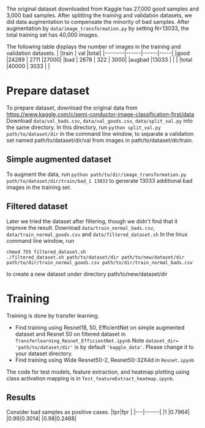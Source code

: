 
The original dataset downloaded from Kaggle has 27,000 good samples and 3,000 bad samples.
After splitting the training and validation datasets, we did data augmentation to compensate the minority of bad samples.
After augmentation by `data/image_transformation.py` by setting N=13033, the total training set has 40,000 images.

The following table displays the number of images in the training and validation datasets.
|        |train | val  |total|
|--------|------|------|-----|
|good    |24289 | 2711 |27000|
|bad     | 2678 |  322 | 3000|
|augbad  |13033 |      |     |
|total   |40000 | 3033 |     |

Prepare dataset
=======

To prepare dataset, download the original data from https://www.kaggle.com/c/semi-conductor-image-classification-first/data
Download `data/val_bads.csv`, `data/val_goods.csv`, `data/split_val.py`
into the same directory. In this directory, run
`python split_val.py path/to/dataset/dir`
in the command line window, to separate a validation set named path/to/dataset/dir/val from images in path/to/dataset/dir/train.

Simple augmented dataset
-------------
To augment the data, run
`python path/to/dir/image_transformation.py path/to/dataset/dir/train/bad_1 13033`
to generate 13033 additional bad images in the training set. 

Filtered dataset
-------------
Later we tried the dataset after filtering, though we didn't find that it improve the result.
Download `data/train_normal_bads.csv`, `data/train_normal_goods.csv` and `data/filtered_dataset.sh`
In the linux command line window, run
```
chmod 755 filtered_dataset.sh
./filtered_dataset.sh path/to/dataset/dir path/to/new/dataset/dir path/to/dir/train_normal_goods.csv path/to/dir/train_normal_bads.csv
```
to create a new dataset under directory path/to/new/dataset/dir


Training
========
Training is done by transfer learning. 
* Find training using Resnet18, 50, EfficientNet on simple augmented dataset and Resnet 50 on filtered dataset in `Transferlearning_Resnet_EfficientNet.ipynb`
Note `dataset_dir= 'path/to/dataset/dir'` is by default `'kaggle_data'`. Please change it to your dataset directory.
* Find training using Wide Resnet50-2, Resnet50-32X4d in `Resnet.ipynb` 


The code for test models, feature extraction, and heatmap plotting using class activation mapping is in `Test_featureExtract_heatmap.ipynb`.
	
Results
-------
Consider bad samples as positive cases.
|tpr|fpr   |
|---|------|
|1  |0.7964|
|0.99|0.3014|
|0.98|0.2468|


